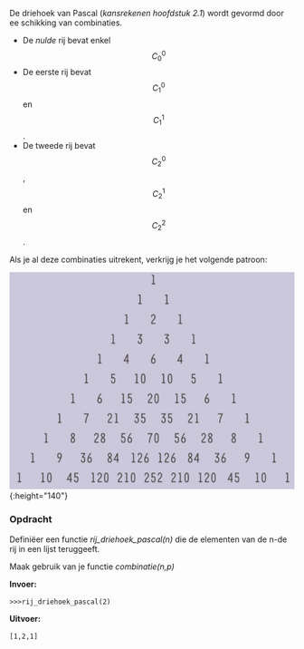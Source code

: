 De driehoek van Pascal (*kansrekenen hoofdstuk 2.1*) wordt gevormd door ee schikking van combinaties.

- De *nulde* rij bevat enkel $$C_0^0$$
- De eerste rij bevat $$C_1^0$$ en $$C_1^1$$. 
- De tweede rij bevat $$C_2^0$$, $$C_2^1$$ en $$C_2^2$$.

Als je al deze combinaties uitrekent, verkrijg je het volgende patroon:

![ISBN](media/driehoekpascal.png "Driehoek Pascal"){:height="140"}

### Opdracht
Definiëer een functie *rij_driehoek_pascal(n)* die de elementen van de n-de rij in een lijst teruggeeft.

Maak gebruik van je functie *combinatie(n,p)*


**Invoer:**

    >>>rij_driehoek_pascal(2)


**Uitvoer:**

    [1,2,1]

